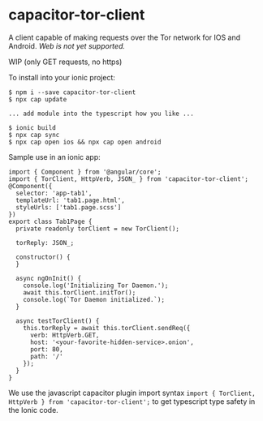 # capacitor-tor-client
A client capable of making requests over the Tor network for IOS and Android. *Web is not yet supported.*

WIP (only GET requests, no https)

To install into your ionic project: 
```
$ npm i --save capacitor-tor-client
$ npx cap update

... add module into the typescript how you like ...

$ ionic build
$ npx cap sync
$ npx cap open ios && npx cap open android
```

Sample use in an ionic app:

```
import { Component } from '@angular/core';
import { TorClient, HttpVerb, JSON_ } from 'capacitor-tor-client';
@Component({
  selector: 'app-tab1',
  templateUrl: 'tab1.page.html',
  styleUrls: ['tab1.page.scss']
})
export class Tab1Page {
  private readonly torClient = new TorClient();

  torReply: JSON_;

  constructor() {
  }

  async ngOnInit() {
    console.log('Initializing Tor Daemon.');
    await this.torClient.initTor();
    console.log(`Tor Daemon initialized.`);
  }

  async testTorClient() {
    this.torReply = await this.torClient.sendReq({
      verb: HttpVerb.GET,
      host: '<your-favorite-hidden-service>.onion',
      port: 80,
      path: '/'
    });
  }
}
```

We use the javascript capacitor plugin import syntax `import { TorClient, HttpVerb } from 'capacitor-tor-client';` to get typescript type safety in the Ionic code. 
